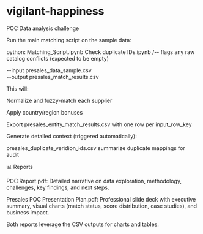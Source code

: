 # vigilant-happiness
POC Data analysis challenge

Run the main matching script on the sample data:

python: Matching_Script.ipynb
        Check duplicate IDs.ipynb  /-- flags any raw catalog conflicts (expected to be empty)
        
  --input presales_data_sample.csv \
  --output presales_match_results.csv

This will:

Normalize and fuzzy-match each supplier

Apply country/region bonuses

Export presales_entity_match_results.csv with one row per input_row_key

Generate detailed context (triggered automatically):

presales_duplicate_veridion_ids.csv  summarize duplicate mappings for audit



📊 Reports

POC Report.pdf: Detailed narrative on data exploration, methodology, challenges, key findings, and next steps.

Presales POC Presentation Plan.pdf: Professional slide deck with executive summary, visual charts (match status, score distribution, case studies), and business impact.

Both reports leverage the CSV outputs for charts and tables.




